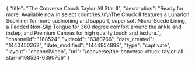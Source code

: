 {
    "title": "The Converse Chuck Taylor All Star II",
    "description": "Ready for more. Available now in select countries.\n\nThe Chuck II features a Lunarlon Sockliner for more cushioning and support, super soft Micro-Suede Lining, a Padded Non-Slip Tongue for 360 degree comfort around the ankle and instep, and Premium Canvas for high quality touch and texture.",
    "channelid": "168524",
    "videoid": "6380766",
    "date_created": "1440450262",
    "date_modified": "1444954899",
    "type": "captivate",
    "layout": "channelVideo",
    "url": "\/converse\/the-converse-chuck-taylor-all-star-ii\/168524-6380766"
}